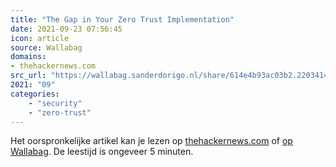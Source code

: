 ```yaml
---
title: "The Gap in Your Zero Trust Implementation"
date: 2021-09-23 07:56:45
icon: article
source: Wallabag
domains:
- thehackernews.com
src_url: "https://wallabag.sanderdorigo.nl/share/614e4b93ac03b2.22034143"
2021: "09"
categories:
    - "security"
    - "zero-trust"
---
```

Het oorspronkelijke artikel kan je lezen op [thehackernews.com](https://thehackernews.com/2021/09/the-gap-in-your-zero-trust.html) of [op Wallabag](https://wallabag.sanderdorigo.nl/share/614e4b93ac03b2.22034143). De leestijd is ongeveer 5 minuten.
